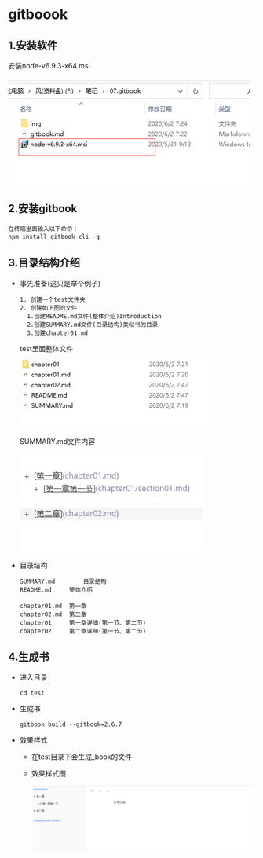 # gitboook

## 1.安装软件

安装node-v6.9.3-x64.msi

![node](.\img\node.png)

## 2.安装gitbook

```
在终端里面输入以下命令：
npm install gitbook-cli -g
```

## 3.目录结构介绍

+ 事先准备(这只是举个例子)

  ```
  1. 创建一个test文件夹
  2. 创建如下图的文件
  	1.创建README.md文件(整体介绍)Introduction
  	2.创建SUMMARY.md文件(目录结构)类似书的目录
  	3.创建chapter01.md
  ```

  test里面整体文件

  ![markdown](.\img\markdown.png)

  SUMMARY.md文件内容

  ![readme](.\img\readme.png)

+ 目录结构

  ```
  SUMMARY.md		目录结构
  README.md		整体介绍
  
  chapter01.md 	第一章
  chapter02.md	第二章
  chapter01		第一章详细(第一节、第二节)
  chapter02		第二章详细(第一节、第二节)
  ```

## 4.生成书

+ 进入目录

  ```
  cd test
  ```

+ 生成书

  ```
  gitbook build --gitbook=2.6.7
  ```

+ 效果样式

  + 在test目录下会生成_book的文件

  + 效果样式图

    ![效果图](.\img\效果图.png)

